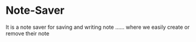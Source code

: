 # Note-Saver
It is a note saver for saving and writing note ...... where we easily create or remove their note 
